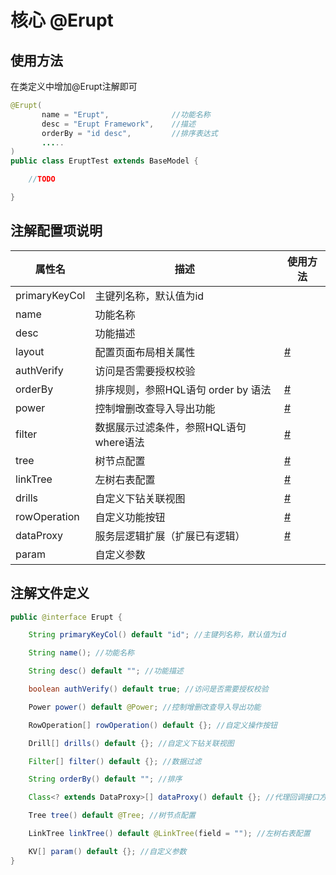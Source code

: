 # 核心 @Erupt


## 使用方法
在类定义中增加@Erupt注解即可
```java
@Erupt(
       name = "Erupt",              //功能名称
       desc = "Erupt Framework",	//描述
       orderBy = "id desc", 		//排序表达式
       .....
)
public class EruptTest extends BaseModel {

    //TODO

}
```

## 注解配置项说明
| 属性名 | 描述 | 使用方法 |
| --- | --- | --- |
| primaryKeyCol | 主键列名称，默认值为id |  |
| name | 功能名称 |  |
| desc | 功能描述 |  |
| layout  | 配置页面布局相关属性 | [#](https://www.yuque.com/erupts/erupt/abgsh10xr7nrkzga) |
| authVerify | 访问是否需要授权校验 |  |
| orderBy | 排序规则，参照HQL语句 order by 语法 | [#](https://www.yuque.com/erupts/erupt/pbrolx) |
| power | 控制增删改查导入导出功能 | [#](https://www.yuque.com/erupts/erupt/wf4tbr) |
| filter | 数据展示过滤条件，参照HQL语句where语法 | [#](https://www.yuque.com/erupts/erupt/ukf1vr) |
| tree | 树节点配置 | [#](https://www.yuque.com/erupts/erupt/rz3beg) |
| linkTree | 左树右表配置 | [#](https://www.yuque.com/erupts/erupt/alnepe) |
| drills | 自定义下钻关联视图 | [#](https://www.yuque.com/erupts/erupt/uk1to5) |
| rowOperation | 自定义功能按钮 | [#](https://www.yuque.com/erupts/erupt/gaing7) |
| dataProxy | 服务层逻辑扩展（扩展已有逻辑） | [#](https://www.yuque.com/erupts/erupt/nicqg3) |
| param | 自定义参数 |  |


## 注解文件定义
```java
public @interface Erupt {

    String primaryKeyCol() default "id"; //主键列名称，默认值为id

    String name(); //功能名称

    String desc() default ""; //功能描述

    boolean authVerify() default true; //访问是否需要授权校验

    Power power() default @Power; //控制增删改查导入导出功能

    RowOperation[] rowOperation() default {}; //自定义操作按钮

    Drill[] drills() default {}; //自定义下钻关联视图

    Filter[] filter() default {}; //数据过滤

    String orderBy() default ""; //排序

    Class<? extends DataProxy>[] dataProxy() default {}; //代理回调接口方法集

    Tree tree() default @Tree; //树节点配置

    LinkTree linkTree() default @LinkTree(field = ""); //左树右表配置

    KV[] param() default {}; //自定义参数
}
```
